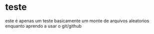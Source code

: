 # teste
este é apenas um teste
basicamente um monte de arquivos aleatorios enquanto aprendo a usar o git/github
